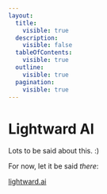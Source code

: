 ```yaml
---
layout:
  title:
    visible: true
  description:
    visible: false
  tableOfContents:
    visible: true
  outline:
    visible: true
  pagination:
    visible: true
---
```


# Lightward AI

Lots to be said about this. :)

For now, let it be said _there_:

[lightward.ai](https://lightward.ai/)
